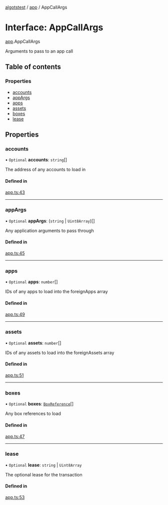 [algotstest](../README.md) / [app](../modules/app.md) / AppCallArgs

# Interface: AppCallArgs

[app](../modules/app.md).AppCallArgs

Arguments to pass to an app call

## Table of contents

### Properties

- [accounts](app.AppCallArgs.md#accounts)
- [appArgs](app.AppCallArgs.md#appargs)
- [apps](app.AppCallArgs.md#apps)
- [assets](app.AppCallArgs.md#assets)
- [boxes](app.AppCallArgs.md#boxes)
- [lease](app.AppCallArgs.md#lease)

## Properties

### accounts

• `Optional` **accounts**: `string`[]

The address of any accounts to load in

#### Defined in

[app.ts:43](https://github.com/algorandfoundation/algokit-utils-ts/blob/b75e3eb/src/app.ts#L43)

___

### appArgs

• `Optional` **appArgs**: (`string` \| `Uint8Array`)[]

Any application arguments to pass through

#### Defined in

[app.ts:45](https://github.com/algorandfoundation/algokit-utils-ts/blob/b75e3eb/src/app.ts#L45)

___

### apps

• `Optional` **apps**: `number`[]

IDs of any apps to load into the foreignApps array

#### Defined in

[app.ts:49](https://github.com/algorandfoundation/algokit-utils-ts/blob/b75e3eb/src/app.ts#L49)

___

### assets

• `Optional` **assets**: `number`[]

IDs of any assets to load into the foreignAssets array

#### Defined in

[app.ts:51](https://github.com/algorandfoundation/algokit-utils-ts/blob/b75e3eb/src/app.ts#L51)

___

### boxes

• `Optional` **boxes**: [`BoxReference`](app.BoxReference.md)[]

Any box references to load

#### Defined in

[app.ts:47](https://github.com/algorandfoundation/algokit-utils-ts/blob/b75e3eb/src/app.ts#L47)

___

### lease

• `Optional` **lease**: `string` \| `Uint8Array`

The optional lease for the transaction

#### Defined in

[app.ts:53](https://github.com/algorandfoundation/algokit-utils-ts/blob/b75e3eb/src/app.ts#L53)
